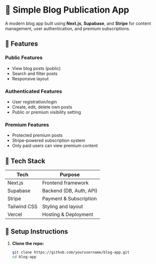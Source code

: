 # 🚀 Simple Blog Publication App

A modern blog app built using **Next.js**, **Supabase**, and **Stripe** for content management, user authentication, and premium subscriptions.

## 🌟 Features

### Public Features
- View blog posts (public)
- Search and filter posts
- Responsive layout

### Authenticated Features
- User registration/login
- Create, edit, delete own posts
- Public or premium visibility setting

### Premium Features
- Protected premium posts
- Stripe-powered subscription system
- Only paid users can view premium content

## 🧱 Tech Stack

| Tech       | Purpose                         |
|------------|----------------------------------|
| Next.js    | Frontend framework               |
| Supabase   | Backend (DB, Auth, API)          |
| Stripe     | Payment & Subscription           |
| Tailwind CSS | Styling and layout            |
| Vercel     | Hosting & Deployment             |

## 🚀 Setup Instructions

1. **Clone the repo:**
   ```bash
   git clone https://github.com/yourusername/blog-app.git
   cd blog-app
